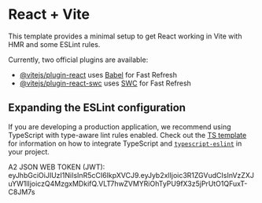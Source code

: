 # React + Vite

This template provides a minimal setup to get React working in Vite with HMR and some ESLint rules.

Currently, two official plugins are available:

- [@vitejs/plugin-react](https://github.com/vitejs/vite-plugin-react/blob/main/packages/plugin-react) uses [Babel](https://babeljs.io/) for Fast Refresh
- [@vitejs/plugin-react-swc](https://github.com/vitejs/vite-plugin-react/blob/main/packages/plugin-react-swc) uses [SWC](https://swc.rs/) for Fast Refresh

## Expanding the ESLint configuration

If you are developing a production application, we recommend using TypeScript with type-aware lint rules enabled. Check out the [TS template](https://github.com/vitejs/vite/tree/main/packages/create-vite/template-react-ts) for information on how to integrate TypeScript and [`typescript-eslint`](https://typescript-eslint.io) in your project.

A2 JSON WEB TOKEN (JWT):
eyJhbGciOiJIUzI1NiIsInR5cCI6IkpXVCJ9.eyJyb2xlIjoic3R1ZGVudCIsInVzZXJuYW1lIjoiczQ4MzgxMDkifQ.VLT7hwZVMYRiOhTyPU9fX3z5jPrUtO1QFuxT-C8JM7s
